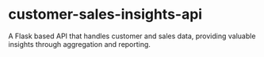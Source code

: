 # customer-sales-insights-api
A Flask based API that handles customer and sales data, providing valuable insights through aggregation and reporting.

